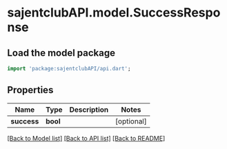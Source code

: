 # sajentclubAPI.model.SuccessResponse

## Load the model package
```dart
import 'package:sajentclubAPI/api.dart';
```

## Properties
Name | Type | Description | Notes
------------ | ------------- | ------------- | -------------
**success** | **bool** |  | [optional] 

[[Back to Model list]](../README.md#documentation-for-models) [[Back to API list]](../README.md#documentation-for-api-endpoints) [[Back to README]](../README.md)


